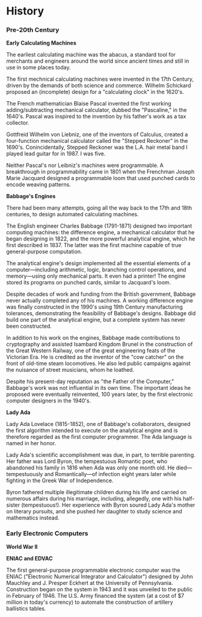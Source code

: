 # History

### Pre-20th Century

**Early Calculating Machines**

The earliest calculating machine was the abacus, a standard tool for merchants and engineers around the world since ancient times and 
still in use in some places today.

The first mechnical calculating machines were invented in the 17th Century, driven by the demands of both science and commerce. Wilhelm
Schickard proposed an (incomplete) design for a "calculating clock" in the 1620's.

The French mathematician Blaise Pascal invented the first working adding/subtracting mechanical calculator, dubbed the "Pascaline," in
the 1640's. Pascal was inspired to the invention by his father's work as a tax collector. 

Gottfreid Wilhelm von Liebniz, one of the inventors of Calculus, created a four-function mechanical calculator called the "Stepped 
Reckoner" in the 1690's. Conincidentally, Stepped Reckoner was the L.A. hair metal band I played lead guitar for in 1987. I was five.

Neither Pascal's nor Leibniz's machines were programmable. A breakthrough in programmability came in 1801 when the Frenchman Joseph 
Marie Jacquard designed a programmable loom that used punched cards to encode weaving patterns.

**Babbage's Engines**

There had been many attempts, going all the way back to the 17th and 18th centuries, to design automated calculating machines.

The English engineer Charles Babbage (1791-1871) designed two important computing machines: the difference engine, a mechanical 
calculator that he began designing in 1822, and the more powerful analytical engine, which he first described in 1837. The latter was 
the first machine capable of true general-purpose computation.

The analytical engine's design implemented all the essential elements of a computer&mdash;including arithmetic, logic, branching 
control operations, and memory&mdash;using only mechanical parts. It even had a printer! The engine stored its programs on punched 
cards, similar to Jacquard's loom.

Despite decades of work and funding from the British government, Babbage never actually completed any of his machines. A working 
difference engine was finally constructed in the 1990's using 19th Century manufacturing tolerances, demonstrating the feasibility of 
Babbage's designs. Babbage did build one part of the analytical engine, but a complete system has never been constructed.

In addition to his work on the engines, Babbage made contributions to cryptography and assisted Isambard Kingdom Brunel in the
construction of the Great Western Railway, one of the great engineering feats of the Victorian Era. He is credited as the inventor of 
the "cow catcher" on the front of old-time steam locomotives. He also led public campaigns against the nuisance of street musicians, 
whom he loathed.

Despite his present-day reputation as "the Father of the Computer," Babbage's work was not influential in its own 
time. The important ideas he proposed were eventually reinvented, 100 years later, by the first electronic computer designers in the
1940's.

**Lady Ada**

Lady Ada Lovelace (1815-1852), one of Babbage's collaborators, designed the first algorithm intended to execute on the analytical
engine and is therefore regarded as the first computer programmer. The Ada language is named in her honor.

Lady Ada's scientific accomplishment was due, in part, to terrible parenting. Her father was Lord Byron, the tempestuous Romantic poet,
who abandoned his family in 1816 when Ada was only one month old. He died&mdash;tempestuously and Romantically&mdash;of infection eight
years later while fighting in the Greek War of Independence.

Byron fathered multiple illegitimate children during his life and carried on numerous affairs during his marriage, including, 
allegedly, one with his half-sister (tempestuous!). Her experience with Byron soured Lady Ada's mother on literary pursuits, and she
pushed her daughter to study science and mathematics instead.

### Early Electronic Computers

**World War II**




**ENIAC and EDVAC**

The first general-purpose programmable electronic computer was the ENIAC ("Electronic Numerical Integrator and Calculator") designed 
by John Mauchley and J. Presper Eckhert at the University of Pennsylvania. Construction began on the system in 1943 and it was unveiled
to the public in February of 1946. The U.S. Army financed the system (at a cost of $7 million in today's currency) to automate the 
construction of artillery ballistics tables.

